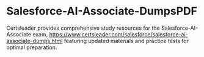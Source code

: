# Salesforce-AI-Associate-DumpsPDF
Certsleader provides comprehensive study resources for the Salesforce-AI-Associate exam, https://www.certsleader.com/salesforce/salesforce-ai-associate-dumps.html featuring updated materials and practice tests for optimal preparation.
